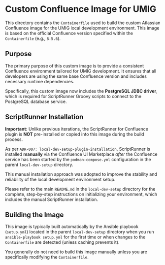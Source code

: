 # Custom Confluence Image for UMIG

This directory contains the `Containerfile` used to build the custom Atlassian Confluence image for the UMIG local development environment. This image is based on the official Confluence version specified within the `Containerfile` (e.g., `8.5.6`).

## Purpose

The primary purpose of this custom image is to provide a consistent Confluence environment tailored for UMIG development. It ensures that all developers are using the same base Confluence version and includes necessary runtime dependencies.

Specifically, this custom image now includes the **PostgreSQL JDBC driver**, which is required for ScriptRunner Groovy scripts to connect to the PostgreSQL database service.

## ScriptRunner Installation

**Important:** Unlike previous iterations, the ScriptRunner for Confluence plugin is **NOT** pre-installed or copied into this image during the build process. 

As per `ADR-007: local-dev-setup-plugin-installation`, ScriptRunner is installed **manually** via the Confluence UI Marketplace *after* the Confluence service has been started by the `podman-compose.yml` configuration in the parent `local-dev-setup` directory.

This manual installation approach was adopted to improve the stability and reliability of the local development environment setup.

Please refer to the main `README.md` in the `local-dev-setup` directory for the complete, step-by-step instructions on initializing your environment, which includes the manual ScriptRunner installation.

## Building the Image

This image is typically built automatically by the Ansible playbook (`setup.yml`) located in the parent `local-dev-setup` directory when you run `ansible-playbook setup.yml` for the first time or when changes to the `Containerfile` are detected (unless caching prevents it).

You generally do not need to build this image manually unless you are specifically modifying the `Containerfile`.
